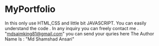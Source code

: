 # MyPortfolio
In this only use HTML,CSS and little bit JAVASCRIPT.
You can  easily understand the code .
In any inquiry you can freely contact me . "mdsaimking81@gmail.com" you can send your quries here
The Author Name Is : "Md Shamshad Ansari"
